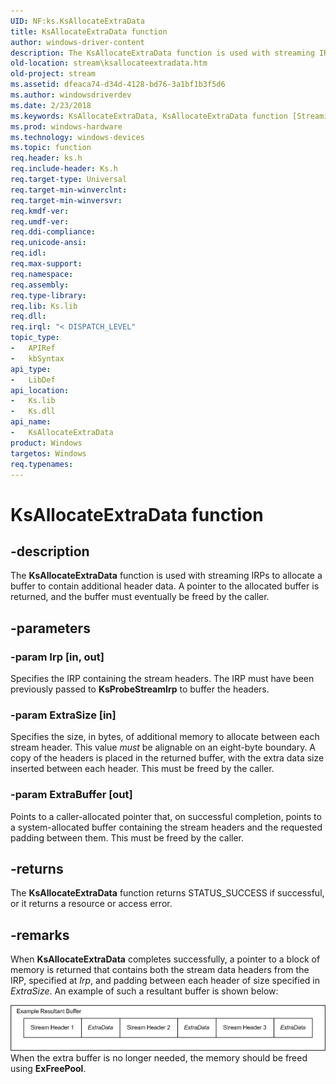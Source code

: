 ```yaml
---
UID: NF:ks.KsAllocateExtraData
title: KsAllocateExtraData function
author: windows-driver-content
description: The KsAllocateExtraData function is used with streaming IRPs to allocate a buffer to contain additional header data. A pointer to the allocated buffer is returned, and the buffer must eventually be freed by the caller.
old-location: stream\ksallocateextradata.htm
old-project: stream
ms.assetid: dfeaca74-d34d-4128-bd76-3a1bf1b3f5d6
ms.author: windowsdriverdev
ms.date: 2/23/2018
ms.keywords: KsAllocateExtraData, KsAllocateExtraData function [Streaming Media Devices], ks/KsAllocateExtraData, ksfunc_a6f4b047-cec7-4c0d-850f-c3d3b1d1e33e.xml, stream.ksallocateextradata
ms.prod: windows-hardware
ms.technology: windows-devices
ms.topic: function
req.header: ks.h
req.include-header: Ks.h
req.target-type: Universal
req.target-min-winverclnt: 
req.target-min-winversvr: 
req.kmdf-ver: 
req.umdf-ver: 
req.ddi-compliance: 
req.unicode-ansi: 
req.idl: 
req.max-support: 
req.namespace: 
req.assembly: 
req.type-library: 
req.lib: Ks.lib
req.dll: 
req.irql: "< DISPATCH_LEVEL"
topic_type:
-	APIRef
-	kbSyntax
api_type:
-	LibDef
api_location:
-	Ks.lib
-	Ks.dll
api_name:
-	KsAllocateExtraData
product: Windows
targetos: Windows
req.typenames: 
---
```


# KsAllocateExtraData function


## -description


The <b>KsAllocateExtraData</b> function is used with streaming IRPs to allocate a buffer to contain additional header data. A pointer to the allocated buffer is returned, and the buffer must eventually be freed by the caller. 


## -parameters




### -param Irp [in, out]

Specifies the IRP containing the stream headers. The IRP must have been previously passed to <b>KsProbeStreamIrp</b> to buffer the headers.


### -param ExtraSize [in]

Specifies the size, in bytes, of additional memory to allocate between each stream header. This value <i>must</i> be alignable on an eight-byte boundary. A copy of the headers is placed in the returned buffer, with the extra data size inserted between each header. This must be freed by the caller.


### -param ExtraBuffer [out]

Points to a caller-allocated pointer that, on successful completion, points to a system-allocated buffer containing the stream headers and the requested padding between them. This must be freed by the caller.


## -returns



The <b>KsAllocateExtraData</b> function returns STATUS_SUCCESS if successful, or it returns a resource or access error.




## -remarks



When <b>KsAllocateExtraData</b> completes successfully, a pointer to a block of memory is returned that contains both the stream data headers from the IRP, specified at <i>Irp</i>, and padding between each header of size specified in <i>ExtraSize</i>. An example of such a resultant buffer is shown below:

<img alt="Diagram illustrating a resultant buffer" src="images/ksexdata.png"/>
When the extra buffer is no longer needed, the memory should be freed using <b>ExFreePool</b>.



